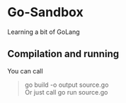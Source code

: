 # Go-Sandbox
Learning a bit of GoLang

## Compilation and running
You can call
> go build -o output source.go   
Or just call
> go run source.go

